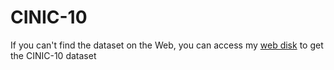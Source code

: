 # CINIC-10

If you can't find the dataset on the Web, you can access my [web disk](https://pan.baidu.com/s/1gqdFpQ0pR4SFHTc_WRBvCg?pwd=hust) to get the CINIC-10 dataset
